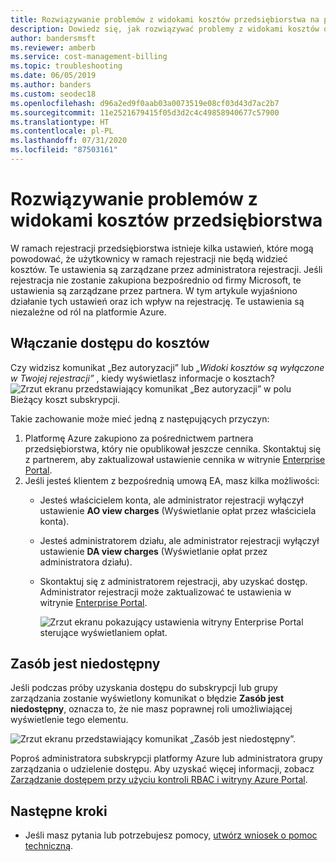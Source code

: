 ```yaml
---
title: Rozwiązywanie problemów z widokami kosztów przedsiębiorstwa na platformie Azure
description: Dowiedz się, jak rozwiązywać problemy z widokami kosztów organizacyjnych w witrynie Azure Portal.
author: bandersmsft
ms.reviewer: amberb
ms.service: cost-management-billing
ms.topic: troubleshooting
ms.date: 06/05/2019
ms.author: banders
ms.custom: seodec18
ms.openlocfilehash: d96a2ed9f0aab03a0073519e08cf03d43d7ac2b7
ms.sourcegitcommit: 11e2521679415f05d3d2c4c49858940677c57900
ms.translationtype: HT
ms.contentlocale: pl-PL
ms.lasthandoff: 07/31/2020
ms.locfileid: "87503161"
---
```

# <a name="troubleshoot-enterprise-cost-views"></a>Rozwiązywanie problemów z widokami kosztów przedsiębiorstwa

W ramach rejestracji przedsiębiorstwa istnieje kilka ustawień, które mogą powodować, że użytkownicy w ramach rejestracji nie będą widzieć kosztów.  Te ustawienia są zarządzane przez administratora rejestracji. Jeśli rejestracja nie zostanie zakupiona bezpośrednio od firmy Microsoft, te ustawienia są zarządzane przez partnera.  W tym artykule wyjaśniono działanie tych ustawień oraz ich wpływ na rejestrację. Te ustawienia są niezależne od ról na platformie Azure.

## <a name="enable-access-to-costs"></a>Włączanie dostępu do kosztów

Czy widzisz komunikat „Bez autoryzacji” lub *„Widoki kosztów są wyłączone w Twojej rejestracji”* , kiedy wyświetlasz informacje o kosztach?
![Zrzut ekranu przedstawiający komunikat „Bez autoryzacji” w polu Bieżący koszt subskrypcji.](./media/enterprise-mgmt-grp-troubleshoot-cost-view/unauthorized.png)

Takie zachowanie może mieć jedną z następujących przyczyn:

1. Platformę Azure zakupiono za pośrednictwem partnera przedsiębiorstwa, który nie opublikował jeszcze cennika. Skontaktuj się z partnerem, aby zaktualizował ustawienie cennika w witrynie [Enterprise Portal](https://ea.azure.com).
2. Jeśli jesteś klientem z bezpośrednią umową EA, masz kilka możliwości:
    * Jesteś właścicielem konta, ale administrator rejestracji wyłączył ustawienie **AO view charges** (Wyświetlanie opłat przez właściciela konta).  
    * Jesteś administratorem działu, ale administrator rejestracji wyłączył ustawienie **DA view charges** (Wyświetlanie opłat przez administratora działu).
    * Skontaktuj się z administratorem rejestracji, aby uzyskać dostęp. Administrator rejestracji może zaktualizować te ustawienia w witrynie [Enterprise Portal](https://ea.azure.com/manage/enrollment).

      ![Zrzut ekranu pokazujący ustawienia witryny Enterprise Portal sterujące wyświetlaniem opłat.](./media/enterprise-mgmt-grp-troubleshoot-cost-view/ea-portal-settings.png)

## <a name="asset-is-unavailable"></a>Zasób jest niedostępny

Jeśli podczas próby uzyskania dostępu do subskrypcji lub grupy zarządzania zostanie wyświetlony komunikat o błędzie **Zasób jest niedostępny**, oznacza to, że nie masz poprawnej roli umożliwiającej wyświetlenie tego elementu.  

![Zrzut ekranu przedstawiający komunikat „Zasób jest niedostępny”.](./media/enterprise-mgmt-grp-troubleshoot-cost-view/asset-not-found.png)

Poproś administratora subskrypcji platformy Azure lub administratora grupy zarządzania o udzielenie dostępu. Aby uzyskać więcej informacji, zobacz [Zarządzanie dostępem przy użyciu kontroli RBAC i witryny Azure Portal](../../role-based-access-control/role-assignments-portal.md).

## <a name="next-steps"></a>Następne kroki
- Jeśli masz pytania lub potrzebujesz pomocy, [utwórz wniosek o pomoc techniczną](https://go.microsoft.com/fwlink/?linkid=2083458).
